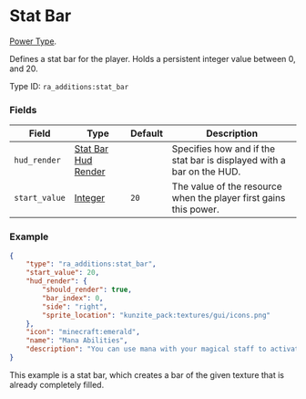 # Stat Bar

[Power Type](../power_types.md).

Defines a stat bar for the player. Holds a persistent integer value between 0, and 20.

Type ID: `ra_additions:stat_bar`

### Fields

Field  | Type | Default | Description
-------|------|---------|-------------
`hud_render` | [Stat Bar Hud Render](../data_types/stat_bar_hud_render.md) | | Specifies how and if the stat bar is displayed with a bar on the HUD.
`start_value` | [Integer](../data_types/integer.md) | `20` | The value of the resource when the player first gains this power.

### Example
```json
{
    "type": "ra_additions:stat_bar",
    "start_value": 20,
    "hud_render": {
        "should_render": true,
        "bar_index": 0,
        "side": "right",
        "sprite_location": "kunzite_pack:textures/gui/icons.png"
    },
    "icon": "minecraft:emerald",
    "name": "Mana Abilities",
    "description": "You can use mana with your magical staff to activate its powers."
}
```

This example is a stat bar, which creates a bar of the given texture that is already completely filled.
